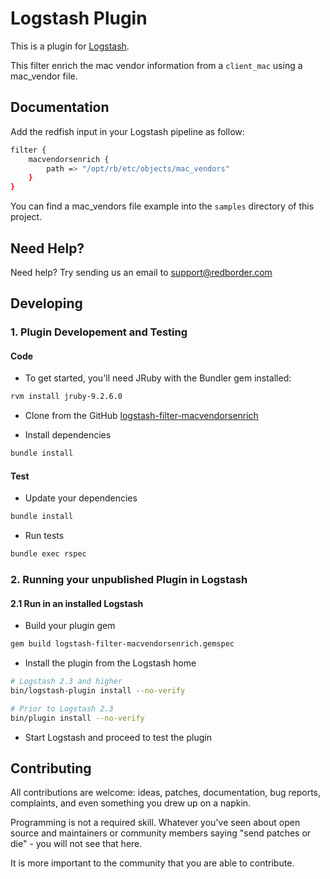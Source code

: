 # Logstash Plugin

This is a plugin for [Logstash](https://github.com/elastic/logstash).

This filter enrich the mac vendor information from a `client_mac` using a mac_vendor file.

## Documentation

Add the redfish input in your Logstash pipeline as follow:

```sh
filter {
    macvendorsenrich {
        path => "/opt/rb/etc/objects/mac_vendors"
    }
}
```
You can find a mac_vendors file example into the `samples` directory of this project.

## Need Help?

Need help? Try sending us an email to support@redborder.com

## Developing

### 1. Plugin Developement and Testing

#### Code
- To get started, you'll need JRuby with the Bundler gem installed:
```sh 
rvm install jruby-9.2.6.0
```

- Clone from the GitHub [logstash-filter-macvendorsenrich](https://github.com/redBorder/logstash-filter-macvendorsenrich)

- Install dependencies
```sh
bundle install
```

#### Test

- Update your dependencies

```sh
bundle install
```

- Run tests

```sh
bundle exec rspec
```

### 2. Running your unpublished Plugin in Logstash

#### 2.1 Run in an installed Logstash

- Build your plugin gem
```sh
gem build logstash-filter-macvendorsenrich.gemspec
```
- Install the plugin from the Logstash home
```sh
# Logstash 2.3 and higher
bin/logstash-plugin install --no-verify

# Prior to Logstash 2.3
bin/plugin install --no-verify

```
- Start Logstash and proceed to test the plugin

## Contributing

All contributions are welcome: ideas, patches, documentation, bug reports, complaints, and even something you drew up on a napkin.

Programming is not a required skill. Whatever you've seen about open source and maintainers or community members  saying "send patches or die" - you will not see that here.

It is more important to the community that you are able to contribute.